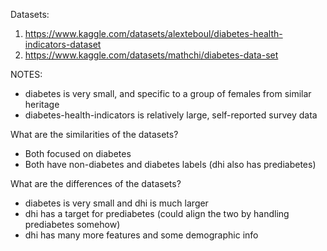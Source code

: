 Datasets:

1. https://www.kaggle.com/datasets/alexteboul/diabetes-health-indicators-dataset
2. https://www.kaggle.com/datasets/mathchi/diabetes-data-set


NOTES:
* diabetes is very small, and specific to a group of females from similar heritage
* diabetes-health-indicators is relatively large, self-reported survey data

What are the similarities of the datasets?
* Both focused on diabetes
* Both have non-diabetes and diabetes labels (dhi also has prediabetes)

What are the differences of the datasets?
* diabetes is very small and dhi is much larger
* dhi has a target for prediabetes (could align the two by handling prediabetes somehow)
* dhi has many more features and some demographic info
